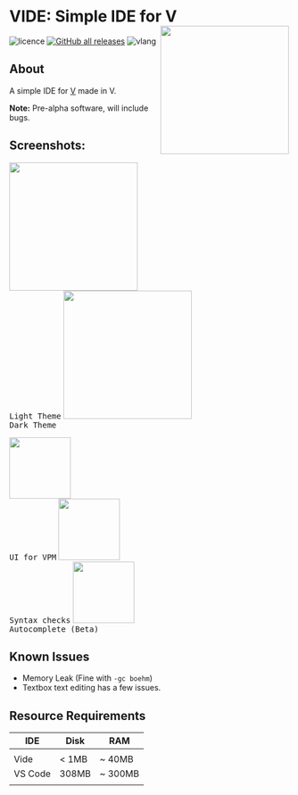 # VIDE: Simple IDE for V <img src="http://vide-ide.github.io/vide.svg" width="230px" style="float:right" align="left"> 

![licence](http://img.shields.io/badge/licence-MIT-blue?style=for-the-badge)
[![GitHub all releases](http://img.shields.io/github/downloads/IsaiahPatton/Vide/total?style=for-the-badge)](https://github.com/IsaiahPatton/Vide/releases)
![vlang](http://img.shields.io/badge/V-0.2.4-%236d8fc5?style=for-the-badge) 
    </h1>

<div></div>

## About

A simple IDE for [V](https://vlang.io/) made in V.

**Note:** Pre-alpha software, will include bugs. 

## Screenshots:

<kbd><img src="https://user-images.githubusercontent.com/16439221/154627315-7d7651ca-6a92-4e1b-afb4-64c12c06ee5e.png" height="230px"><br>Light Theme</kbd>
<kbd><img src="https://user-images.githubusercontent.com/16439221/154627409-0a7c2d22-0557-4d9d-9cd2-ecc7a4e9be66.png" height="230px"><br>Dark Theme</kbd><br>


<kbd><img src="https://user-images.githubusercontent.com/16439221/154629365-4f1f3fa5-f68f-4e7c-85b2-3b967ddc473f.png" height="110px"><br>UI for VPM</kbd>
<kbd><img src="https://user-images.githubusercontent.com/16439221/154628989-01d3d44e-2fd2-443b-9be1-bd7cf6a7b1bf.png" height="110px"><br>Syntax checks</kbd>
<kbd><img src="https://user-images.githubusercontent.com/16439221/154629544-5522f4f0-2066-4cf4-bd32-8bdc8823dbf2.png" height="110px"><br>Autocomplete (Beta)</kbd>



## Known Issues
- Memory Leak (Fine with `-gc boehm`)
- Textbox text editing has a few issues.

## Resource Requirements

| IDE     | Disk    | RAM     |
|---------|---------|---------|
|         |         |         |
| Vide    | < 1MB   | ~ 40MB  |
| VS Code | 308MB   | ~ 300MB |
|         |         |         |
